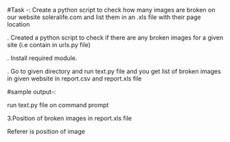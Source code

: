 
#Task -: Create a python script to check how many images are broken on our website soleralife.com and list them in an .xls file with their page location

. Created a python script to check if there are any broken images for a given site (i.e contain in urls.py file)

. Install required module.

. Go to given directory and run text.py file and you get list of broken images in given website in report.csv and report.xls file

#sample output-:

run text.py file on command prompt

3.Position of broken images in report.xls file

Referer is position of image
